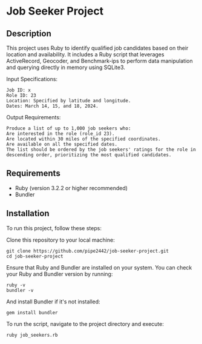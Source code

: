 # Job Seeker Project

## Description

This project uses Ruby to identify qualified job candidates based on their location and availability. It includes a Ruby script that leverages ActiveRecord, Geocoder, and Benchmark-ips to perform data manipulation and querying directly in memory using SQLite3.

Input Specifications:

```
Job ID: x
Role ID: 23
Location: Specified by latitude and longitude.
Dates: March 14, 15, and 18, 2024.
```

Output Requirements:

```
Produce a list of up to 1,000 job seekers who:
Are interested in the role (role_id 23).
Are located within 30 miles of the specified coordinates.
Are available on all the specified dates.
The list should be ordered by the job seekers' ratings for the role in descending order, prioritizing the most qualified candidates.
```

## Requirements

- Ruby (version 3.2.2 or higher recommended)
- Bundler

## Installation

To run this project, follow these steps:

Clone this repository to your local machine:

```
git clone https://github.com/pipe2442/job-seeker-project.git
cd job-seeker-project
```

Ensure that Ruby and Bundler are installed on your system. You can check your Ruby and Bundler version by running:

```
ruby -v
bundler -v
```

And install Bundler if it's not installed:

```
gem install bundler
```

To run the script, navigate to the project directory and execute:

```
ruby job_seekers.rb
```
